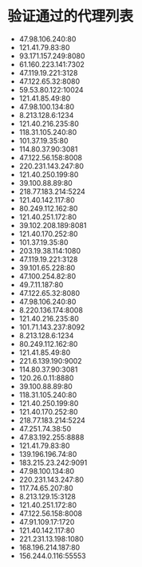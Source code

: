 # 验证通过的代理列表

 - 47.98.106.240:80
 - 121.41.79.83:80
 - 93.171.157.249:8080
 - 61.160.223.141:7302
 - 47.119.19.221:3128
 - 47.122.65.32:8080
 - 59.53.80.122:10024
 - 121.41.85.49:80
 - 47.98.100.134:80
 - 8.213.128.6:1234
 - 121.40.216.235:80
 - 118.31.105.240:80
 - 101.37.19.35:80
 - 114.80.37.90:3081
 - 47.122.56.158:8008
 - 220.231.143.247:80
 - 121.40.250.199:80
 - 39.100.88.89:80
 - 218.77.183.214:5224
 - 121.40.142.117:80
 - 80.249.112.162:80
 - 121.40.251.172:80
 - 39.102.208.189:8081
 - 121.40.170.252:80
 - 101.37.19.35:80
 - 203.19.38.114:1080
 - 47.119.19.221:3128
 - 39.101.65.228:80
 - 47.100.254.82:80
 - 49.7.11.187:80
 - 47.122.65.32:8080
 - 47.98.106.240:80
 - 8.220.136.174:8008
 - 121.40.216.235:80
 - 101.71.143.237:8092
 - 8.213.128.6:1234
 - 80.249.112.162:80
 - 121.41.85.49:80
 - 221.6.139.190:9002
 - 114.80.37.90:3081
 - 120.26.0.11:8880
 - 39.100.88.89:80
 - 118.31.105.240:80
 - 121.40.250.199:80
 - 121.40.170.252:80
 - 218.77.183.214:5224
 - 47.251.74.38:50
 - 47.83.192.255:8888
 - 121.41.79.83:80
 - 139.196.196.74:80
 - 183.215.23.242:9091
 - 47.98.100.134:80
 - 220.231.143.247:80
 - 117.74.65.207:80
 - 8.213.129.15:3128
 - 121.40.251.172:80
 - 47.122.56.158:8008
 - 47.91.109.17:1720
 - 121.40.142.117:80
 - 221.231.13.198:1080
 - 168.196.214.187:80
 - 156.244.0.116:55553
